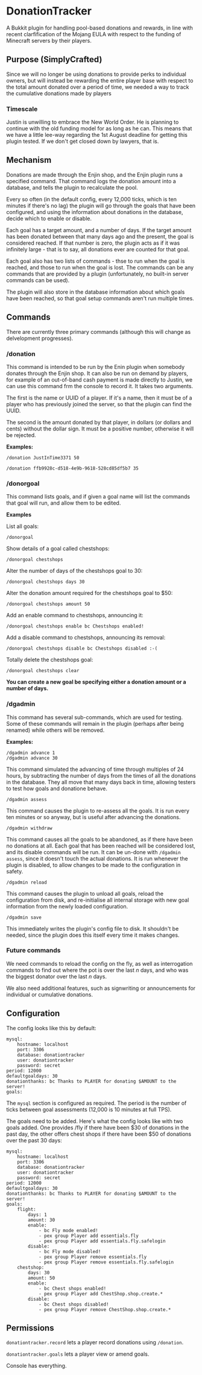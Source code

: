 # DonationTracker #

A Bukkit plugin for handling pool-based donations and rewards, in line with recent clarfification of the Mojang EULA with respect to the funding of Minecraft servers by their players.

## Purpose (SimplyCrafted) ##

Since we will no longer be using donations to provide perks to individual owners, but will instead be rewarding the entire player base with respect to the total amount donated over a period of time, we needed a way to track the cumulative donations made by players

### Timescale ###

Justin is unwilling to embrace the New World Order. He is planning to continue with the old funding model for as long as he can. This means that we have a little lee-way regarding the 1st August deadline for getting this plugin tested. If we don't get closed down by lawyers, that is.

## Mechanism ##

Donations are made through the Enjin shop, and the Enjin plugin runs a specified command. That command logs the donation amount into a database, and tells the plugin to recalculate the pool.

Every so often (in the default config, every 12,000 ticks, which is ten minutes if there's no lag) the plugin will go through the goals that have been configured, and using the information about donations in the database, decide which to enable or disable.

Each goal has a target amount, and a number of days. If the target amount has been donated between that many days ago and the present, the goal is considered reached. If that number is zero, the plugin acts as if it was infinitely large - that is to say, all donations ever are counted for that goal.

Each goal also has two lists of commands - thse to run when the goal is reached, and those to run when the goal is lost. The commands can be any commands that are provided by a plugin (unfortunately, no built-in server commands can be used).

The plugin will also store in the database information about which goals have been reached, so that goal setup commands aren't run multiple times.

## Commands ##

There are currently three primary commands (although this will change as delvelopment progresses).

### /donation ###

This command is intended to be run by the Enin plugin when somebody donates through the Enjin shop. It can also be run on demand by players, for example of an out-of-band cash payment is made directly to Justin, we can use this command frm the console to record it. It takes two arguments.

The first is the name or UUID of a player. If it's a name, then it must be of a player who has previously joined the server, so that the plugin can find the UUID.

The second is the amount donated by that player, in dollars (or dollars and cents) without the dollar sign. It must be a positive number, otherwise it will be rejected.

**Examples:**

    /donation JustInTime3371 50
    
    /donation ffb9928c-d518-4e9b-9618-528cd85df5b7 35

### /donorgoal ###

This command lists goals, and if given a goal name will list the commands that goal will run, and allow them to be edited.

**Examples**

List all goals:

    /donorgoal
    
Show details of a goal called chestshops:

    /donorgoal chestshops

Alter the number of days of the chestshops goal to 30:

    /donorgoal chestshops days 30

Alter the donation amount required for the chestshops goal to $50:

    /donorgoal chestshops amount 50

Add an enable command to chestshops, announcing it:

    /donorgoal chestshops enable bc Chestshops enabled!

Add a disable command to chestshops, announcing its removal:

    /donorgoal chestshops disable bc Chestshops disabled :-(

Totally delete the chestshops goal:

    /donorgoal chestshops clear

**You can create a new goal be specifying either a donation amount or a number of days.**

### /dgadmin ###

This command has several sub-commands, which are used for testing. Some of these commands will remain in the plugin (perhaps after being renamed) while others will be removed.

**Examples:**

    /dgadmin advance 1
    /dgadmin advance 30    

This command simulated the advancing of time through multiples of 24 hours, by subtracting the number of days from the times of all the donations in the database. They all move that many days back in time, allowing testers to test how goals and donatione behave.

    /dgadmin assess

This command causes the plugin to re-assess all the goals. It is run every ten minutes or so anyway, but is useful after advancing the donations.

    /dgadmin withdraw

This command causes all the goals to be abandoned, as if there have been no donations at all. Each goal that has been reached will be considered lost, and its disable commands will be run. It can be un-done with `/dgadmin assess`, since it doesn't touch the actual donations. It is run whenever the plugin is disabled, to allow changes to be made to the configuration in safety.

    /dgadmin reload

This command causes the plugin to unload all goals, reload the configuration from disk, and re-initialise all internal storage with new goal information from the newly loaded configuration.

    /dgadmin save

This immediately writes the plugin's config file to disk. It shouldn't be needed, since the plugin does this itself every time it makes changes.

### Future commands ###

We need commands to reload the config on the fly, as well as interrogation commands to find out where the pot is over the last *n* days, and who was the biggest donator over the last *n* days.

We also need additional features, such as signwriting or announcements for individual or cumulative donations.

## Configuration ##

The config looks like this by default:

    mysql:
        hostname: localhost
        port: 3306
        database: donationtracker
        user: donationtracker
        password: secret
    period: 12000
    defaultgoaldays: 30
    donationthanks: bc Thanks to PLAYER for donating $AMOUNT to the server!
    goals:

The `mysql` section is configured as required. The period is the number of ticks between goal assessments (12,000 is 10 minutes at full TPS).

The goals need to be added. Here's what the config looks like with two goals added. One provides /fly if there have been $30 of donations in the past day, the other offers chest shops if there have been $50 of donations over the past 30 days:

    mysql:
        hostname: localhost
        port: 3306
        database: donationtracker
        user: donationtracker
        password: secret
    period: 12000
    defaultgoaldays: 30
    donationthanks: bc Thanks to PLAYER for donating $AMOUNT to the server!
    goals:
        flight:
            days: 1
            amount: 30
            enable:
                - bc Fly mode enabled!
                - pex group Player add essentials.fly
                - pex group Player add essentials.fly.safelogin
            disable:    
                - bc Fly mode disabled!
                - pex group Player remove essentials.fly
                - pex group Player remove essentials.fly.safelogin
        chestshop:
            days: 30
            amount: 50
            enable:
                - bc Chest shops enabled!
                - pex group Player add ChestShop.shop.create.*
            disable:    
                - bc Chest shops disabled!
                - pex group Player remove ChestShop.shop.create.*

## Permissions ##

`donationtracker.record` lets a player record donations using `/donation`.

`donationtracker.goals` lets a player view or amend goals.

Console has everything.